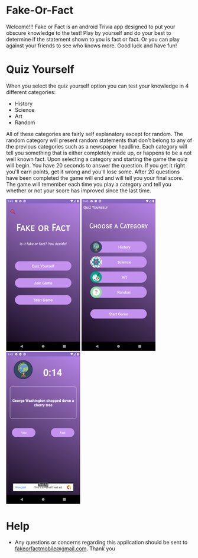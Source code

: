 # Fake-Or-Fact

Welcome!!! Fake or Fact is an android Trivia app designed to put your obscure knowledge to the test! Play by yourself and do your best to determine if the statement shown to you is fact or fact. Or you can play against your friends to see who knows more. Good luck and have fun!

# Quiz Yourself

When you select the quiz yourself option you can test your knowledge in 4 different categories:
* History
* Science
* Art
* Random

All of these categories are fairly self explanatory except for random. The random category will present random statements that don't belong to any of the previous categories such as a newspaper headline. Each category will tell you something that is either completely made up, or happens to be a not well known fact. Upon selecting a category and starting the game the quiz will begin. You have 20 seconds to answer the question. If you get it right you'll earn points, get it wrong and you'll lose some. After 20 questions have been completed the game will end and will tell you your final score. The game will remember each time you play a category and tell you whether or not your score has improved since the last time.
<p float="left">
  <img src="https://github.com/McComas-Developer/Fake-Or-Fact/blob/master/images/main.png" width="200">
  <img src="https://github.com/McComas-Developer/Fake-Or-Fact/blob/master/images/quizSelect.png" width="200">
  <img src="https://github.com/McComas-Developer/Fake-Or-Fact/blob/master/images/quiz.png" width="200">
</p>

# Help
* Any questions or concerns regarding this application should be sent to fakeorfactmobile@gmail.com. Thank you
